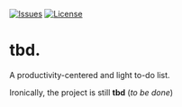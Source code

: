   [![Issues][issues-shield]][issues-url]
  [![License][license-shield]][license-url]

# tbd.
A productivity-centered and light to-do list.

Ironically, the project is still **tbd** (*to be done*)



[issues-shield]: https://img.shields.io/github/issues/david-dgc/tbd.svg?style=for-the-badge
[issues-url]: https://github.com/david-dgc/tbd/issues
[license-shield]: https://img.shields.io/github/license/david-dgc/tbd.svg?style=for-the-badge
[license-url]: https://github.com/othneildrew/david-dgc/tbd/blob/master/LICENSE.txt
